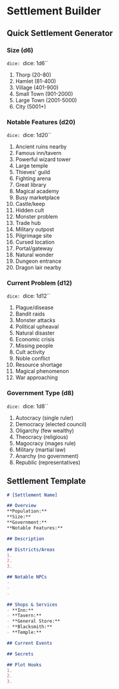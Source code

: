 # Settlement Builder

## Quick Settlement Generator

### Size (d6)
`dice: `dice: 1d6``
1. Thorp (20-80)
2. Hamlet (81-400)
3. Village (401-900)
4. Small Town (901-2000)
5. Large Town (2001-5000)
6. City (5001+)

### Notable Features (d20)
`dice: `dice: 1d20``
1. Ancient ruins nearby
2. Famous inn/tavern
3. Powerful wizard tower
4. Large temple
5. Thieves' guild
6. Fighting arena
7. Great library
8. Magical academy
9. Busy marketplace
10. Castle/keep
11. Hidden cult
12. Monster problem
13. Trade hub
14. Military outpost
15. Pilgrimage site
16. Cursed location
17. Portal/gateway
18. Natural wonder
19. Dungeon entrance
20. Dragon lair nearby

### Current Problem (d12)
`dice: `dice: 1d12``
1. Plague/disease
2. Bandit raids
3. Monster attacks
4. Political upheaval
5. Natural disaster
6. Economic crisis
7. Missing people
8. Cult activity
9. Noble conflict
10. Resource shortage
11. Magical phenomenon
12. War approaching

### Government Type (d8)
`dice: `dice: 1d8``
1. Autocracy (single ruler)
2. Democracy (elected council)
3. Oligarchy (few wealthy)
4. Theocracy (religious)
5. Magocracy (mages rule)
6. Military (martial law)
7. Anarchy (no government)
8. Republic (representatives)

## Settlement Template

```markdown
# [Settlement Name]

## Overview
**Population:** 
**Size:** 
**Government:** 
**Notable Features:** 

## Description

## Districts/Areas
1. 
2. 
3. 

## Notable NPCs
- 
- 
- 

## Shops & Services
- **Inn:** 
- **Tavern:** 
- **General Store:** 
- **Blacksmith:** 
- **Temple:** 

## Current Events

## Secrets

## Plot Hooks
1. 
2. 
3. 
```
